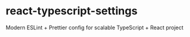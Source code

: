 # react-typescript-settings
Modern ESLint + Prettier config for scalable TypeScript + React project
